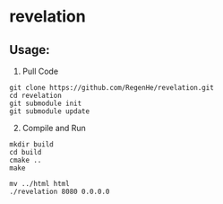 # revelation

## Usage: 
1. Pull Code
```
git clone https://github.com/RegenHe/revelation.git
cd revelation
git submodule init
git submodule update
```
2. Compile and Run
```
mkdir build
cd build
cmake ..
make

mv ../html html
./revelation 8080 0.0.0.0
```
